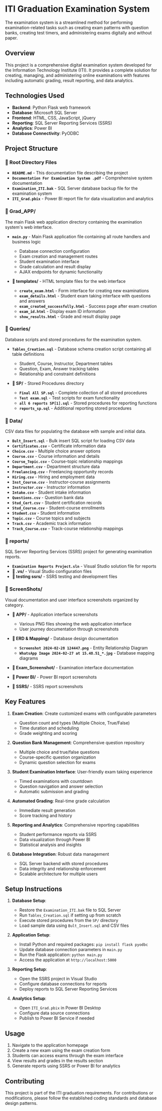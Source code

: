 # ITI Graduation Examination System

The examination system is a streamlined method for performing examination-related tasks such as creating exam patterns with question banks, creating test timers, and administering exams digitally and without paper.

## Overview

This project is a comprehensive digital examination system developed for the Information Technology Institute (ITI). It provides a complete solution for creating, managing, and administering online examinations with features including automatic grading, result reporting, and data analytics.

## Technologies Used

- **Backend**: Python Flask web framework
- **Database**: Microsoft SQL Server
- **Frontend**: HTML, CSS, JavaScript, jQuery
- **Reporting**: SQL Server Reporting Services (SSRS)
- **Analytics**: Power BI
- **Database Connectivity**: PyODBC

## Project Structure

### 📁 Root Directory Files

- **`README.md`** - This documentation file describing the project
- **`Documentation For Examination System .pdf`** - Comprehensive system documentation
- **`Examination_ITI.bak`** - SQL Server database backup file for the examination system
- **`ITI_Grad.pbix`** - Power BI report file for data visualization and analytics

### 📁 Grad_APP/
The main Flask web application directory containing the examination system's web interface.

- **`main.py`** - Main Flask application file containing all route handlers and business logic
  - Database connection configuration
  - Exam creation and management routes
  - Student examination interface
  - Grade calculation and result display
  - AJAX endpoints for dynamic functionality

- **📁 templates/** - HTML template files for the web interface
  - **`create_exam.html`** - Form interface for creating new examinations
  - **`exam_details.html`** - Student exam taking interface with questions and answers
  - **`exam_created_successfully.html`** - Success page after exam creation
  - **`exam_id.html`** - Display exam ID information
  - **`show_results.html`** - Grade and result display page

### 📁 Queries/
Database scripts and stored procedures for the examination system.

- **`Tables_Creation.sql`** - Database schema creation script containing all table definitions
  - Student, Course, Instructor, Department tables
  - Question, Exam, Answer tracking tables
  - Relationship and constraint definitions

- **📁 SP/** - Stored Procedures directory
  - **`Final All SP.sql`** - Complete collection of all stored procedures
  - **`Test exam.sql`** - Test scripts for exam functionality
  - **`all 6 reports SP[1].sql`** - Stored procedures for reporting functions
  - **`reports_sp.sql`** - Additional reporting stored procedures

### 📁 Data/
CSV data files for populating the database with sample and initial data.

- **`Bult_Insert.sql`** - Bulk insert SQL script for loading CSV data
- **`Certificates.csv`** - Certificate information data
- **`Choice.csv`** - Multiple choice answer options
- **`Course.csv`** - Course information and details
- **`Course_Topic.csv`** - Course-topic relationship mappings
- **`Department.csv`** - Department structure data
- **`Freelancing.csv`** - Freelancing opportunity records
- **`Hiring.csv`** - Hiring and employment data
- **`Inst_Course.csv`** - Instructor-course assignments
- **`Instructor.csv`** - Instructor information
- **`Intake.csv`** - Student intake information
- **`Questions.csv`** - Question bank data
- **`Stud_Cert.csv`** - Student certification records
- **`Stud_Course.csv`** - Student-course enrollments
- **`Student.csv`** - Student information
- **`Topic.csv`** - Course topics and subjects
- **`Track.csv`** - Academic track information
- **`Track_Course.csv`** - Track-course relationship mappings

### 📁 reports/
SQL Server Reporting Services (SSRS) project for generating examination reports.

- **`Examination Reports Project.sln`** - Visual Studio solution file for reports
- **📁 .vs/** - Visual Studio configuration files
- **📁 testing ssrs/** - SSRS testing and development files

### 📁 ScreenShots/
Visual documentation and user interface screenshots organized by category.

- **📁 APP/** - Application interface screenshots
  - Various PNG files showing the web application interface
  - User journey documentation through screenshots

- **📁 ERD & Mapping/** - Database design documentation
  - **`Screenshot 2024-02-28 124447.png`** - Entity Relationship Diagram
  - **`WhatsApp Image 2024-02-27 at 15.48.51_*.jpg`** - Database mapping diagrams

- **📁 Exam_Screenshot/** - Examination interface documentation
- **📁 Power BI/** - Power BI report screenshots
- **📁 SSRS/** - SSRS report screenshots

## Key Features

1. **Exam Creation**: Create customized exams with configurable parameters
   - Question count and types (Multiple Choice, True/False)
   - Time duration and scheduling
   - Grade weighting and scoring

2. **Question Bank Management**: Comprehensive question repository
   - Multiple choice and true/false questions
   - Course-specific question organization
   - Dynamic question selection for exams

3. **Student Examination Interface**: User-friendly exam taking experience
   - Timed examinations with countdown
   - Question navigation and answer selection
   - Automatic submission and grading

4. **Automated Grading**: Real-time grade calculation
   - Immediate result generation
   - Score tracking and history

5. **Reporting and Analytics**: Comprehensive reporting capabilities
   - Student performance reports via SSRS
   - Data visualization through Power BI
   - Statistical analysis and insights

6. **Database Integration**: Robust data management
   - SQL Server backend with stored procedures
   - Data integrity and relationship enforcement
   - Scalable architecture for multiple users

## Setup Instructions

1. **Database Setup**:
   - Restore the `Examination_ITI.bak` file to SQL Server
   - Run `Tables_Creation.sql` if setting up from scratch
   - Execute stored procedures from the `SP/` directory
   - Load sample data using `Bult_Insert.sql` and CSV files

2. **Application Setup**:
   - Install Python and required packages: `pip install flask pyodbc`
   - Update database connection parameters in `main.py`
   - Run the Flask application: `python main.py`
   - Access the application at `http://localhost:5000`

3. **Reporting Setup**:
   - Open the SSRS project in Visual Studio
   - Configure database connections for reports
   - Deploy reports to SQL Server Reporting Services

4. **Analytics Setup**:
   - Open `ITI_Grad.pbix` in Power BI Desktop
   - Configure data source connections
   - Publish to Power BI Service if needed

## Usage

1. Navigate to the application homepage
2. Create a new exam using the exam creation form
3. Students can access exams through the exam interface
4. View results and grades in the results section
5. Generate reports using SSRS or Power BI for analytics

## Contributing

This project is part of the ITI graduation requirements. For contributions or modifications, please follow the established coding standards and database design patterns.
